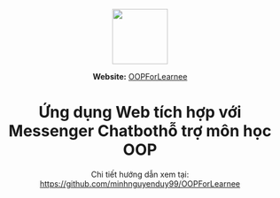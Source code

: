 
<p  align="center">
<img  src="https://res.cloudinary.com/dml8e1w0z/image/upload/v1625188482/oop-learning-helper/color_tnvl21.png"  width="100px"  height="auto" />
<p  align="center">
<strong>Website:</strong>
<a  href="https://oop-learnee.herokuapp.com/">OOPForLearnee</a>
</p>
</p>
<h1  align="center">Ứng dụng Web tích hợp với Messenger Chatbothỗ trợ môn học OOP
</h1>
<p align="center">
Chi tiết hướng dẫn xem tại: 
<a href="https://github.com/minhnguyenduy99/OOPForLearnee">https://github.com/minhnguyenduy99/OOPForLearnee</a>
</p>
